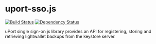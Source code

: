 # uport-sso.js

[![Build Status][travis-image]][travis-url]
[![Dependency Status][david_img]][david_site]

uPort single sign-on js library provides an API for registering, storing and retrieving lightwallet backups from the keystore server.


[travis-image]: https://travis-ci.org/ConsenSys/uport-sso.js.svg?branch=master
[travis-url]: https://travis-ci.org/ConsenSys/uport-sso.js
[david_img]: https://img.shields.io/david/ConsenSys/uport-sso.js.svg
[david_site]: https://david-dm.org/ConsenSys/uport-sso.js

